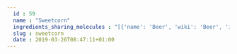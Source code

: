 ```yaml
---
  id : 59
  name : "Sweetcorn"
  ingredients_sharing_molecules : "[{'name': 'Beer', 'wiki': 'Beer', 'id': 9, 'category': 'Beverage Alcoholic', 'common_molecules': [6560, 957, 11747, 31268, 18827, 332, 7284, 20083, 13187, 402, 26808, 878, 10976, 8063, 18635, 679, 8051, 1049, 12367, 14079, 62453, 8093, 7976, 19310, 1068, 8914]}, {'name': 'Tea', 'wiki': 'Tea', 'id': 310, 'category': 'Plant', 'common_molecules': [6560, 957, 11747, 18827, 332, 16217806, 7284, 31260, 20083, 13187, 19602, 26808, 878, 10976, 8063, 18635, 6989, 8051, 1049, 12367, 14079, 62453, 8093, 7976, 1068, 8914]}, {'name': 'Soybean', 'wiki': 'Soybean', 'id': 289, 'category': 'Legume', 'common_molecules': [6560, 957, 11747, 18827, 332, 7284, 31260, 20083, 13187, 402, 26808, 878, 10976, 8063, 18635, 19602, 679, 8051, 1049, 14079, 62453, 8093, 7976, 1068, 8914]}, {'name': 'Corn', 'wiki': 'Maize', 'id': 56, 'category': 'Maize', 'common_molecules': [6140, 957, 31268, 18827, 332, 7284, 31260, 20083, 13187, 402, 878, 10976, 994, 18635, 19602, 6989, 15448, 8051, 12367, 62453, 6274, 8093, 7976, 8914]}, {'name': 'Asparagus', 'wiki': 'Asparagus', 'id': 371, 'category': 'Vegetable Stem', 'common_molecules': [6140, 957, 18827, 332, 16217806, 7284, 31260, 20083, 13187, 19602, 26808, 19310, 994, 8063, 18635, 8051, 1049, 12367, 14079, 62453, 7976, 878, 1068, 8914]}]"
  slug : sweetcorn
  date : 2019-03-26T08:47:11+01:00
---
```




